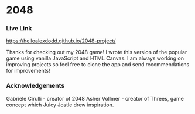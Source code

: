 # 2048

### Live Link

https://helloalexdodd.github.io/2048-project/

Thanks for checking out my 2048 game! I wrote this version of the popular game using vanilla JavaScript and HTML Canvas. I am always working on improving projects so feel free to clone the app and send recommendations for improvements!

### Acknowledgements

Gabriele Cirulli - creator of 2048
Asher Vollmer - creator of Threes, game concept which Juicy Jostle drew inspiration.
